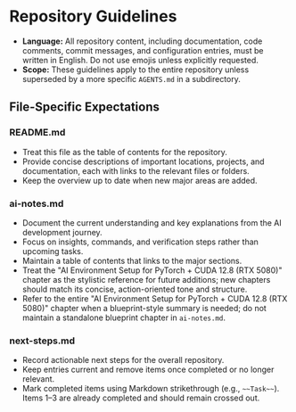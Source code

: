 # Repository Guidelines

- **Language:** All repository content, including documentation, code comments, commit messages, and configuration entries, must be written in English. Do not use emojis unless explicitly requested.
- **Scope:** These guidelines apply to the entire repository unless superseded by a more specific `AGENTS.md` in a subdirectory.

## File-Specific Expectations

### README.md
- Treat this file as the table of contents for the repository.
- Provide concise descriptions of important locations, projects, and documentation, each with links to the relevant files or folders.
- Keep the overview up to date when new major areas are added.

### ai-notes.md
- Document the current understanding and key explanations from the AI development journey.
- Focus on insights, commands, and verification steps rather than upcoming tasks.
- Maintain a table of contents that links to the major sections.
- Treat the "AI Environment Setup for PyTorch + CUDA 12.8 (RTX 5080)" chapter as the stylistic reference for future additions; new chapters should match its concise, action-oriented tone and structure.
- Refer to the entire "AI Environment Setup for PyTorch + CUDA 12.8 (RTX 5080)" chapter when a blueprint-style summary is needed; do not maintain a standalone blueprint chapter in `ai-notes.md`.

### next-steps.md
- Record actionable next steps for the overall repository.
- Keep entries current and remove items once completed or no longer relevant.
- Mark completed items using Markdown strikethrough (e.g., `~~Task~~`). Items 1–3 are already completed and should remain crossed out.

